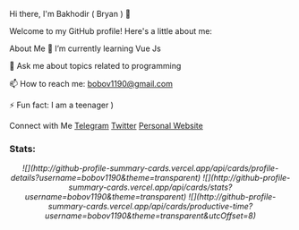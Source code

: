Hi there, I'm Bakhodir ( Bryan ) 👋

Welcome to my GitHub profile! Here's a little about me:

About Me
🌱 I’m currently learning Vue Js

💬 Ask me about topics related to programming

📫 How to reach me: bobov1190@gmail.com

⚡ Fun fact: I am a teenager )

Connect with Me
[Telegram](https://t.me/programma1190)
[Twitter](https://x.com/edge_name)
[Personal Website](qadimiy.github.io)

### Stats:
<div style="font-style: italic; text-align: center;" markdown="1">
![](http://github-profile-summary-cards.vercel.app/api/cards/profile-details?username=bobov1190&theme=transparent)
![](http://github-profile-summary-cards.vercel.app/api/cards/stats?username=bobov1190&theme=transparent)
![](http://github-profile-summary-cards.vercel.app/api/cards/productive-time?username=bobov1190&theme=transparent&utcOffset=8)
</div>
